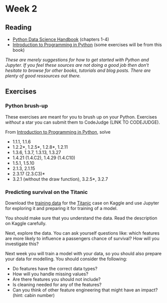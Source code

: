 # Week 2
## Reading
- [Python Data Science Handbook](https://jakevdp.github.io/PythonDataScienceHandbook/) (chapters 1-4)
- [Introduction to Programming in Python](https://introcs.cs.princeton.edu/python/home/) (some exercises will be from this book)

_These are merely suggestions for how to get started with Python and Jupyter. If you feel these sources are not doing a good job then don't hesitate to browse for other books, tutorials and blog posts. There are plenty of good ressources out there._

## Exercises
### Python brush-up
These exercises are meant for you to brush up on your Python. Exercises *without* a star you can submit them to CodeJudge (LINK TO CODEJUDGE).

From [Introduction to Programming in Python](https://introcs.cs.princeton.edu/python/home/), solve 

- 1.1.1, 1.1.6
- 1.2.2*, 1.2.5*, 1.2.8*, 1.2.11
- 1.3.6, 1.3.7, 1.3.13, 1.3.27
- 1.4.21 (1.4.C2), 1.4.29 (1.4.C10)
- 1.5.1, 1.5.10
- 2.1.3, 2.1.15
- 2.3.17 (2.3.C3)*
- 3.2.1 (without the draw function), 3.2.5*, 3.2.7

### Predicting survival on the Titanic
Download the [training data](https://github.com/patrickcording/02807-comp-tools/blob/master/docker/work/data/titanic_train.csv) for the [Titanic](https://www.kaggle.com/c/titanic/overview) case on Kaggle and use Jupyter for exploring it and preparing it for training of a model. 

You should make sure that you understand the data. Read the description on Kaggle carefully. 

Next, explore the data. You can ask yourself questions like: which features are more likely to influence a passengers chance of survival? How will you investigate this?  

Next week you will train a model with your data, so you should also prepare your data for modelling. You should consider the following:
- Do features have the correct data types?
- How will you handle missing values?
- Are there features you should not include?
- Is cleaning needed for any of the features?
- Can you think of other feature engineering that might have an impact? (hint: cabin number)

